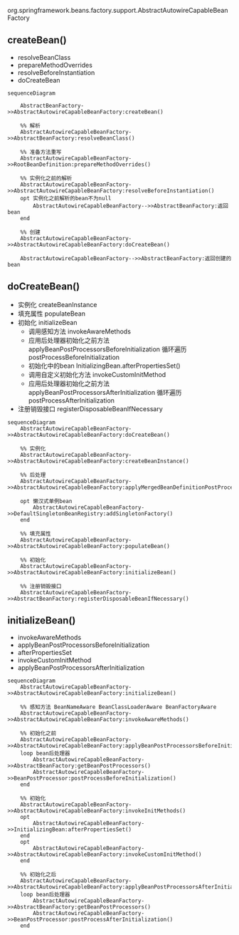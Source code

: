 org.springframework.beans.factory.support.AbstractAutowireCapableBeanFactory

## createBean()
* resolveBeanClass
* prepareMethodOverrides
* resolveBeforeInstantiation
* doCreateBean

```mermaid
sequenceDiagram

    AbstractBeanFactory->>AbstractAutowireCapableBeanFactory:createBean()
    
    %% 解析
    AbstractAutowireCapableBeanFactory->>AbstractBeanFactory:resolveBeanClass()
    
    %% 准备方法重写
    AbstractAutowireCapableBeanFactory->>RootBeanDefinition:prepareMethodOverrides()
    
    %% 实例化之前的解析
    AbstractAutowireCapableBeanFactory->>AbstractAutowireCapableBeanFactory:resolveBeforeInstantiation()
    opt 实例化之前解析的bean不为null
        AbstractAutowireCapableBeanFactory-->>AbstractBeanFactory:返回bean
    end
    
    %% 创建
    AbstractAutowireCapableBeanFactory->>AbstractAutowireCapableBeanFactory:doCreateBean()
    
    AbstractAutowireCapableBeanFactory-->>AbstractBeanFactory:返回创建的bean
```
## doCreateBean()
* 实例化 createBeanInstance
* 填充属性 populateBean
* 初始化 initializeBean
    - 调用感知方法 invokeAwareMethods
    - 应用后处理器初始化之前方法 applyBeanPostProcessorsBeforeInitialization 循环遍历 postProcessBeforeInitialization
    - 初始化中的bean InitializingBean.afterPropertiesSet()
    - 调用自定义初始化方法 invokeCustomInitMethod
    - 应用后处理器初始化之前方法 applyBeanPostProcessorsAfterInitialization 循环遍历 postProcessAfterInitialization
* 注册销毁接口 registerDisposableBeanIfNecessary

```mermaid
sequenceDiagram
    AbstractAutowireCapableBeanFactory->>AbstractAutowireCapableBeanFactory:doCreateBean()
    
    %% 实例化
    AbstractAutowireCapableBeanFactory->>AbstractAutowireCapableBeanFactory:createBeanInstance()    
    
    %% 后处理
    AbstractAutowireCapableBeanFactory->>AbstractAutowireCapableBeanFactory:applyMergedBeanDefinitionPostProcessors()    
    
    opt 懒汉式单例bean
        AbstractAutowireCapableBeanFactory->>DefaultSingletonBeanRegistry:addSingletonFactory()    
    end
    
    %% 填充属性
    AbstractAutowireCapableBeanFactory->>AbstractAutowireCapableBeanFactory:populateBean()    
    
    %% 初始化
    AbstractAutowireCapableBeanFactory->>AbstractAutowireCapableBeanFactory:initializeBean()    
    
    %% 注册销毁接口
    AbstractAutowireCapableBeanFactory->>AbstractBeanFactory:registerDisposableBeanIfNecessary()
```

## initializeBean()
* invokeAwareMethods
* applyBeanPostProcessorsBeforeInitialization
* afterPropertiesSet
* invokeCustomInitMethod
* applyBeanPostProcessorsAfterInitialization

```mermaid
sequenceDiagram
    AbstractAutowireCapableBeanFactory->>AbstractAutowireCapableBeanFactory:initializeBean()  
    
    %% 感知方法 BeanNameAware BeanClassLoaderAware BeanFactoryAware
    AbstractAutowireCapableBeanFactory->>AbstractAutowireCapableBeanFactory:invokeAwareMethods()  
    
    %% 初始化之前
    AbstractAutowireCapableBeanFactory->>AbstractAutowireCapableBeanFactory:applyBeanPostProcessorsBeforeInitialization()  
    loop bean后处理器
        AbstractAutowireCapableBeanFactory->>AbstractBeanFactory:getBeanPostProcessors()  
        AbstractAutowireCapableBeanFactory->>BeanPostProcessor:postProcessBeforeInitialization() 
    end
    
    %% 初始化
    AbstractAutowireCapableBeanFactory->>AbstractAutowireCapableBeanFactory:invokeInitMethods()  
    opt
        AbstractAutowireCapableBeanFactory->>InitializingBean:afterPropertiesSet()  
    end
    opt
        AbstractAutowireCapableBeanFactory->>AbstractAutowireCapableBeanFactory:invokeCustomInitMethod()  
    end
    
    %% 初始化之后
    AbstractAutowireCapableBeanFactory->>AbstractAutowireCapableBeanFactory:applyBeanPostProcessorsAfterInitialization()  
    loop bean后处理器
        AbstractAutowireCapableBeanFactory->>AbstractBeanFactory:getBeanPostProcessors()  
        AbstractAutowireCapableBeanFactory->>BeanPostProcessor:postProcessAfterInitialization() 
    end
```
